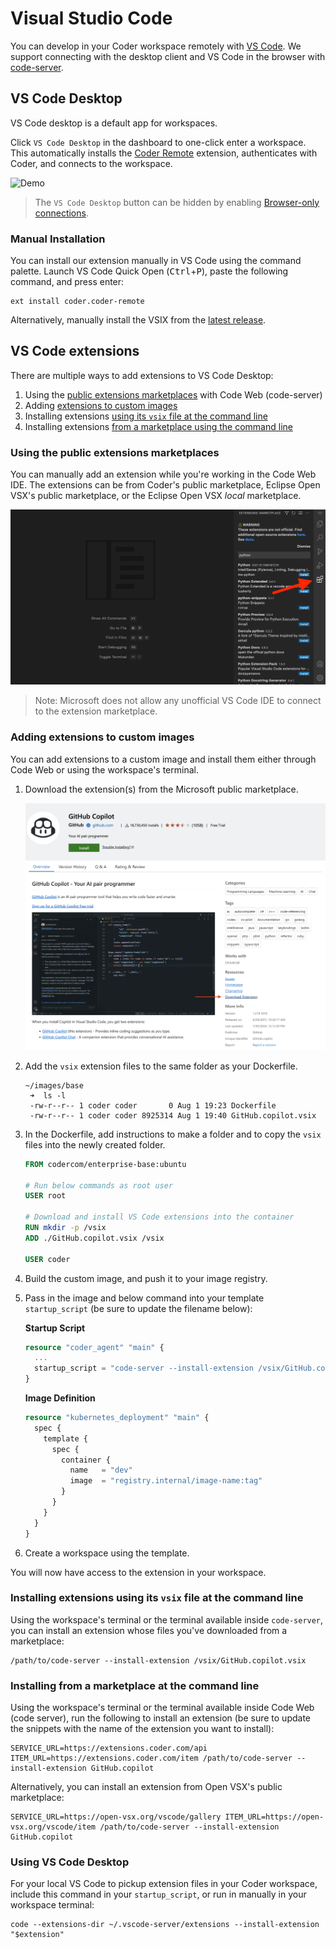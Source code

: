 # Visual Studio Code

You can develop in your Coder workspace remotely with
[VS Code](https://code.visualstudio.com/download). We support connecting with the
desktop client and VS Code in the browser with
[code-server](https://github.com/coder/code-server).

## VS Code Desktop

VS Code desktop is a default app for workspaces.

Click `VS Code Desktop` in the dashboard to one-click enter a workspace. This
automatically installs the [Coder Remote](https://github.com/coder/vscode-coder)
extension, authenticates with Coder, and connects to the workspace.

![Demo](https://github.com/coder/vscode-coder/raw/main/demo.gif?raw=true)

> The `VS Code Desktop` button can be hidden by enabling
> [Browser-only connections](../../admin/networking/index.md#browser-only-connections).

### Manual Installation

You can install our extension manually in VS Code using the command palette.
Launch VS Code Quick Open (<kbd>Ctrl</kbd>+<kbd>P</kbd>), paste the following command, and press
enter:

```text
ext install coder.coder-remote
```

Alternatively, manually install the VSIX from the
[latest release](https://github.com/coder/vscode-coder/releases/latest).

## VS Code extensions

There are multiple ways to add extensions to VS Code Desktop:

1. Using the
   [public extensions marketplaces](#using-the-public-extensions-marketplaces)
   with Code Web (code-server)
1. Adding [extensions to custom images](#adding-extensions-to-custom-images)
1. Installing extensions
   [using its `vsix` file at the command line](#installing-extensions-using-its-vsix-file-at-the-command-line)
1. Installing extensions
   [from a marketplace using the command line](#installing-from-a-marketplace-at-the-command-line)

### Using the public extensions marketplaces

You can manually add an extension while you're working in the Code Web IDE. The
extensions can be from Coder's public marketplace, Eclipse Open VSX's public
marketplace, or the Eclipse Open VSX _local_ marketplace.

![Code Web Extensions](../../images/ides/code-web-extensions.png)

> Note: Microsoft does not allow any unofficial VS Code IDE to connect to the
> extension marketplace.

### Adding extensions to custom images

You can add extensions to a custom image and install them either through Code
Web or using the workspace's terminal.

1. Download the extension(s) from the Microsoft public marketplace.

   ![Code Web Extensions](../../images/ides/copilot.png)

1. Add the `vsix` extension files to the same folder as your Dockerfile.

   ```shell
   ~/images/base
    ➜  ls -l
    -rw-r--r-- 1 coder coder       0 Aug 1 19:23 Dockerfile
    -rw-r--r-- 1 coder coder 8925314 Aug 1 19:40 GitHub.copilot.vsix
   ```

1. In the Dockerfile, add instructions to make a folder and to copy the `vsix`
   files into the newly created folder.

   ```Dockerfile
   FROM codercom/enterprise-base:ubuntu

   # Run below commands as root user
   USER root

   # Download and install VS Code extensions into the container
   RUN mkdir -p /vsix
   ADD ./GitHub.copilot.vsix /vsix

   USER coder
   ```

1. Build the custom image, and push it to your image registry.

1. Pass in the image and below command into your template `startup_script` (be
   sure to update the filename below):

   **Startup Script**

   ```tf
   resource "coder_agent" "main" {
     ...
     startup_script = "code-server --install-extension /vsix/GitHub.copilot.vsix"
   }
   ```

   **Image Definition**

   ```tf
   resource "kubernetes_deployment" "main" {
     spec {
       template {
         spec {
           container {
             name   = "dev"
             image  = "registry.internal/image-name:tag"
           }
         }
       }
     }
   }
   ```

1. Create a workspace using the template.

You will now have access to the extension in your workspace.

### Installing extensions using its `vsix` file at the command line

Using the workspace's terminal or the terminal available inside `code-server`,
you can install an extension whose files you've downloaded from a marketplace:

```console
/path/to/code-server --install-extension /vsix/GitHub.copilot.vsix
```

### Installing from a marketplace at the command line

Using the workspace's terminal or the terminal available inside Code Web (code
server), run the following to install an extension (be sure to update the
snippets with the name of the extension you want to install):

```console
SERVICE_URL=https://extensions.coder.com/api ITEM_URL=https://extensions.coder.com/item /path/to/code-server --install-extension GitHub.copilot
```

Alternatively, you can install an extension from Open VSX's public marketplace:

```console
SERVICE_URL=https://open-vsx.org/vscode/gallery ITEM_URL=https://open-vsx.org/vscode/item /path/to/code-server --install-extension GitHub.copilot
```

### Using VS Code Desktop

For your local VS Code to pickup extension files in your Coder workspace,
include this command in your `startup_script`, or run in manually in your
workspace terminal:

```console
code --extensions-dir ~/.vscode-server/extensions --install-extension "$extension"
```
